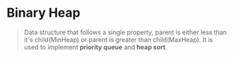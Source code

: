 # Binary Heap

> Data structure that follows a single property, parent is either less than it's child(MinHeap) or parent is greater than child(MaxHeap). It is used to implement **priority queue** and **heap sort**.
